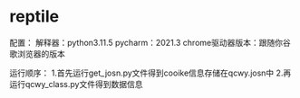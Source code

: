 # reptile
配置：
解释器：python3.11.5
pycharm：2021.3
chrome驱动器版本：跟随你谷歌浏览器的版本

运行顺序：
1.首先运行get_josn.py文件得到cooike信息存储在qcwy.josn中
2.再运行qcwy_class.py文件得到数据信息

